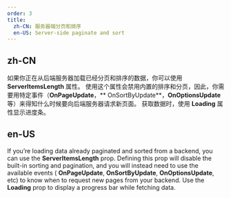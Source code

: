 ```yaml
---
order: 3
title:
  zh-CN: 服务器端分页和排序
  en-US: Server-side paginate and sort
---
```


## zh-CN

如果你正在从后端服务器加载已经分页和排序的数据，你可以使用 **ServerItemsLength** 属性。 使用这个属性会禁用内置的排序和分页，因此，你需要用特定事件（**OnPageUpdate**，**
OnSortByUpdate**，**OnOptionsUpdate** 等）来得知什么时候要向后端服务器请求新页面。 获取数据时，使用 **Loading** 属性显示进度条。

## en-US

If you’re loading data already paginated and sorted from a backend, you can use the **ServerItemsLength** prop. Defining
this prop will disable the built-in sorting and pagination, and you will instead need to use the available events (
**OnPageUpdate**, **OnSortByUpdate**, **OnOptionsUpdate**, etc) to know when to request new pages from your backend. Use
the **Loading** prop to display a progress bar while fetching data.

